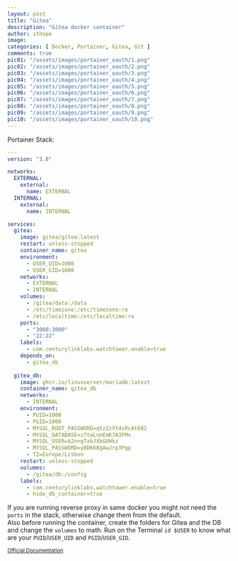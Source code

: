 ```yaml
---
layout: post
title: "Gitea"
description: "Gitea docker container"
author: sthope
image: 
categories: [ Docker, Portainer, Gitea, Git ]
comments: true
pic01: "/assets/images/portainer_oauth/1.png"
pic02: "/assets/images/portainer_oauth/2.png"
pic03: "/assets/images/portainer_oauth/3.png"
pic04: "/assets/images/portainer_oauth/4.png"
pic05: "/assets/images/portainer_oauth/5.png"
pic06: "/assets/images/portainer_oauth/6.png"
pic07: "/assets/images/portainer_oauth/7.png"
pic08: "/assets/images/portainer_oauth/8.png"
pic09: "/assets/images/portainer_oauth/9.png"
pic10: "/assets/images/portainer_oauth/10.png"
---
```


Portainer Stack:
```yaml
---
version: "3.8"

networks:
  EXTERNAL:
    external:
      name: EXTERNAL
  INTERNAL:
    external:
      name: INTERNAL

services:
  gitea:
    image: gitea/gitea:latest
    restart: unless-stopped
    container_name: gitea
    environment:
      - USER_UID=1000
      - USER_GID=1000
    networks: 
      - EXTERNAL
      - INTERNAL
    volumes:
      - /gitea/data:/data
      - /etc/timezone:/etc/timezone:ro
      - /etc/localtime:/etc/localtime:ro
    ports:
      - "3000:3000"
      - "22:22"
    labels:
      - com.centurylinklabs.watchtower.enable=true
    depends_on:
      - gitea_db
      
  gitea_db:
    image: ghcr.io/linuxserver/mariadb:latest
    container_name: gitea_db
    networks:
      - INTERNAL
    environment:
      - PUID=1000
      - PGID=1000
      - MYSQL_ROOT_PASSWORD=qtzZzVt4sRcAt682
      - MYSQL_DATABASE=z7twLnmEmK7A3FMv
      - MYSQL_USER=b2nngTxbJXbGUHkz
      - MYSQL_PASSWORD=yBDK68gAwJrp3Pgp
      - TZ=Europe/Lisbon
    restart: unless-stopped
    volumes:
      - /gitea/db:/config
    labels:
      - com.centurylinklabs.watchtower.enable=true
      - hide_db_container=true
```
If you are running reverse proxy in same docker you might not need the `ports` in the stack, otherwise change them from the default.  
Also before running the container, create the folders for Gitea and the DB and change the `volumes` to math.
Run on the Terminal `id $USER` to know what are your `PUID`/`USER_UID` and `PGID`/`USER_GID`.



<small>[Official Documentation](https://docs.gitea.io/en-us/install-with-docker/)</small>
